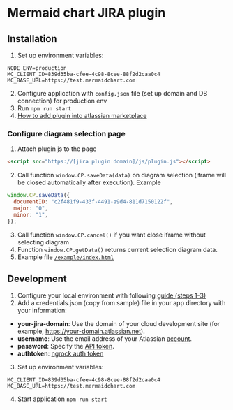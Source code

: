# Mermaid chart JIRA plugin

## Installation

1. Set up environment variables:

```
NODE_ENV=production
MC_CLIENT_ID=839d35ba-cfee-4c98-8cee-88f2d2caa0c4
MC_BASE_URL=https://test.mermaidchart.com
```

2. Configure application with `config.json` file (set up domain and DB connection) for production env
3. Run `npm run start`
4. [How to add plugin into atlassian marketplace](https://developer.atlassian.com/platform/marketplace/listing-connect-apps/)

### Configure diagram selection page

1. Attach plugin js to the page

```html
<script src="https://[jira plugin domain]/js/plugin.js"></script>
```

2. Call function `window.CP.saveData(data)` on diagram selection (iframe will be closed automatically after execution). Example

```js
window.CP.saveData({
  documentID: "c2f481f9-433f-4491-a9d4-811d7150122f",
  major: "0",
  minor: "1",
});
```

3. Call function `window.CP.cancel()` if you want close iframe without selecting diagram
4. Function `window.CP.getData()` returns current selection diagram data.
5. Example file [`/example/index.html`](/example/index.html)

## Development

1. Configure your local environment with following
   [guide (steps 1-3)](https://developer.atlassian.com/cloud/confluence/getting-started-with-connect/)
2. Add a credentials.json (copy from sample) file in your app directory with your information:

- **your-jira-domain**: Use the domain of your cloud development site (for example, https://your-domain.atlassian.net).
- **username**: Use the email address of your Atlassian [account](https://confluence.atlassian.com/cloud/atlassian-account-for-users-873871199.html).
- **password**: Specify the [API token](https://confluence.atlassian.com/x/Vo71Nw).
- **authtoken**: [ngrock auth token](https://dashboard.ngrok.com/get-started/your-authtoken)

3. Set up environment variables:

```
MC_CLIENT_ID=839d35ba-cfee-4c98-8cee-88f2d2caa0c4
MC_BASE_URL=https://test.mermaidchart.com
```

4. Start application `npm run start`
